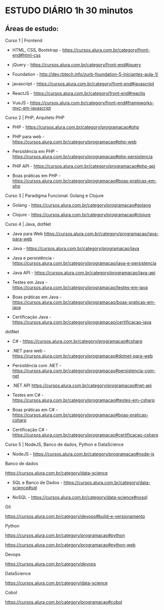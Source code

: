 # ESTUDO DIÁRIO 1h 30 minutos

## **Áreas de estudo:** 



Curso 1 |  Frontend

* HTML, CSS, Bootstrap - https://cursos.alura.com.br/category/front-end#html-css

* jQuery - https://cursos.alura.com.br/category/front-end#jquery

* Foundation - http://dev.rbtech.info/zurb-foundation-5-iniciantes-aula-1/

* javascript - https://cursos.alura.com.br/category/front-end#javascript

* ReactJS - https://cursos.alura.com.br/category/front-end#reactjs

* VueJS - https://cursos.alura.com.br/category/front-end#frameworks-mvc-em-javascript

Curso 2 |   PHP, Arquiteto PHP


* PHP - https://cursos.alura.com.br/category/programacao#php

* PHP para web - https://cursos.alura.com.br/category/programacao#php-web

* Persistência em PHP - https://cursos.alura.com.br/category/programacao#php-persistencia

* PHP API - https://cursos.alura.com.br/category/programacao#php-api

* Boas práticas em PHP - https://cursos.alura.com.br/category/programacao#boas-praticas-em-php



Curso 3 |  Paradigma Funcional: Golang e Clojure

* Golang - https://cursos.alura.com.br/category/programacao#golang

* Clojure - https://cursos.alura.com.br/category/programacao#clojure

Curso 4 |  Java, dotNet

* Java para Web https://cursos.alura.com.br/category/programacao/java-para-web

* Java - https://cursos.alura.com.br/category/programacao/java

* Java e persistência - https://cursos.alura.com.br/category/programacao/java-e-persistencia

* Java API - https://cursos.alura.com.br/category/programacao/java-api

* Testes em Java - https://cursos.alura.com.br/category/programacao/testes-em-java

* Boas práticas em Java - https://cursos.alura.com.br/category/programacao/boas-praticas-em-java

* Certificação Java - https://cursos.alura.com.br/category/programacao/certificacao-java



dotNet

* C# - https://cursos.alura.com.br/category/programacao#csharp

* .NET para web -  https://cursos.alura.com.br/category/programacao#dotnet-para-web

* Persistência com .NET - https://cursos.alura.com.br/category/programacao#persistencia-com-net

* .NET API https://cursos.alura.com.br/category/programacao#net-api

* Testes em C# -  https://cursos.alura.com.br/category/programacao#testes-em-csharp

* Boas práticas em C# - https://cursos.alura.com.br/category/programacao#boas-praticas-csharp

* Certificação C# - https://cursos.alura.com.br/category/programacao#certificacao-csharp


Curso 5 |  NodeJS, Banco de dados, Python e DataScience

* NodeJS - https://cursos.alura.com.br/category/programacao#node-js

Banco de dados

https://cursos.alura.com.br/category/data-science

* SQL e Banco de Dados - https://cursos.alura.com.br/category/data-science#sql

* NoSQL - https://cursos.alura.com.br/category/data-science#nosql

Git

https://cursos.alura.com.br/category/devops#build-e-versionamento

Python

https://cursos.alura.com.br/category/programacao#python

https://cursos.alura.com.br/category/programacao#python-web

Devops

https://cursos.alura.com.br/category/devops

DataScience

https://cursos.alura.com.br/category/data-science

Cobol

https://cursos.alura.com.br/category/programacao#cobol